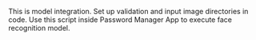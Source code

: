 This is model integration. Set up validation and input image directories in code. Use this script inside Password Manager App to execute face recognition model.
